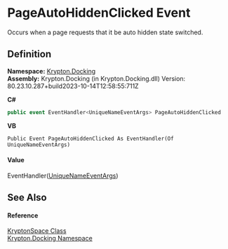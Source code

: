 # PageAutoHiddenClicked Event


Occurs when a page requests that it be auto hidden state switched.



## Definition
**Namespace:** <a href="98399376-cf41-9454-4b4d-4fab2ca20bc7.md">Krypton.Docking</a>  
**Assembly:** Krypton.Docking (in Krypton.Docking.dll) Version: 80.23.10.287+build2023-10-14T12:58:55:711Z

**C#**
``` C#
public event EventHandler<UniqueNameEventArgs> PageAutoHiddenClicked
```
**VB**
``` VB
Public Event PageAutoHiddenClicked As EventHandler(Of UniqueNameEventArgs)
```



#### Value
EventHandler(<a href="469e2d00-6c71-e5a0-da5c-2f2a65364a8c.md">UniqueNameEventArgs</a>)

## See Also


#### Reference
<a href="638b8f4c-3645-edb8-b3d5-7598ea376868.md">KryptonSpace Class</a>  
<a href="98399376-cf41-9454-4b4d-4fab2ca20bc7.md">Krypton.Docking Namespace</a>  
